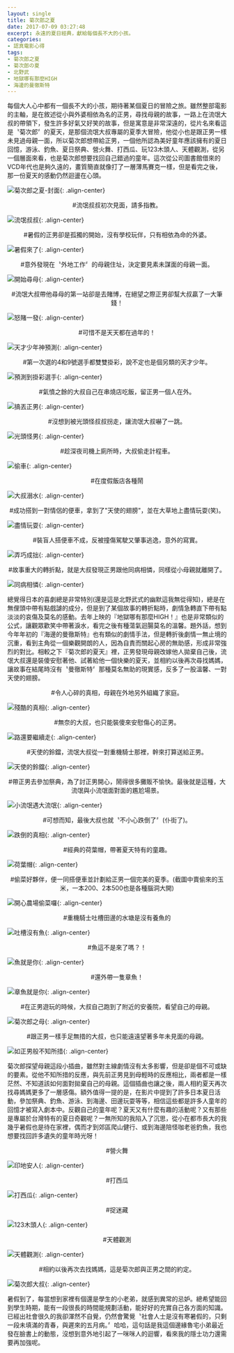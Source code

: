 ```yaml
---
layout: single
title: 菊次郎之夏
date: 2017-07-09 03:27:48
excerpt: 永遠的夏日經典，獻給每個長不大的小孩。
categories:
- 認真電影心得
tags:
- 菊次郎之夏
- 菊次郎の夏
- 北野武
- 地獄哪有那麼HIGH
- 海邊的曼徹斯特
---
```


每個大人心中都有一個長不大的小孩，期待著某個夏日的冒險之旅。雖然整部電影的主軸，是在敘述從小與外婆相依為名的正男，尋找母親的故事，一路上在流氓大叔的帶領下，發生許多好氣又好笑的故事，但是寓意是非常深遠的，從片名來看這是〝菊次郎〞的夏天，是那個流氓大叔專屬的夏季大冒險，他從小也是跟正男一樣未見過母親一面，所以菊次郎想帶給正男，一個他所認為美好童年應該擁有的夏日回憶，游泳、釣魚、夏日祭典、營火舞、打西瓜、玩123木頭人、天體觀測，從另一個層面來看，也是菊次郎想要找回自己錯過的童年。這次從公司圖書館借來的VCD年代也是夠久遠的，畫質簡直就像打了一層薄馬賽克一樣，但是看完之後，那一份夏天的感動仍然迴盪在心頭。

![菊次郎之夏-封面](/assets/images/album/電影賞析-菊次郎之夏/Kikujiro.jpg){: .align-center}


<p style="text-align: center;">#流氓叔叔初次見面，請多指教。</p>

![流氓叔叔](/assets/images/album/電影賞析-菊次郎之夏/初次登場.jpg){: .align-center}

<p style="text-align: center;">#暑假的正男卻是孤獨的開始，沒有學校玩伴，只有相依為命的外婆。</p>

![暑假來了](/assets/images/album/電影賞析-菊次郎之夏/暑假來了.jpg){: .align-center}

<p style="text-align: center;">#意外發現在〝外地工作〞的母親住址，決定要見素未謀面的母親一面。</p>

![開始尋母](/assets/images/album/電影賞析-菊次郎之夏/開始尋母.jpg){: .align-center}

<p style="text-align: center;">#流氓大叔帶他尋母的第一站卻是去賭博，在絕望之際正男卻幫大叔贏了一大筆錢！</p>

![怒賭一發](/assets/images/album/電影賞析-菊次郎之夏/怒賭一發.jpg){: .align-center}

<p style="text-align: center;">#可惜不是天天都在過年的！</p>

![天才少年神預測](/assets/images/album/電影賞析-菊次郎之夏/天天過年1.jpg){: .align-center}

<p style="text-align: center;">#第一次選的4和9號選手都雙雙掛彩，說不定也是個另類的天才少年。</p>

![預測到掛彩選手](/assets/images/album/電影賞析-菊次郎之夏/天天過年2.jpg){: .align-center}

<p style="text-align: center;">#氣憤之餘的大叔自己在串燒店吃飯，留正男一個人在外。</p>

![搞丟正男](/assets/images/album/電影賞析-菊次郎之夏/搞丟.jpg){: .align-center}

<p style="text-align: center;">#沒想到被光頭怪叔叔拐走，讓流氓大叔嚇了一跳。</p>

![光頭怪男](/assets/images/album/電影賞析-菊次郎之夏/光頭怪男.jpg){: .align-center}

<p style="text-align: center;">#趁深夜司機上廁所時，大叔偷走計程車。</p>

![偷車](/assets/images/album/電影賞析-菊次郎之夏/偷車.jpg){: .align-center}

<p style="text-align: center;">#在度假飯店各種鬧</p>

![大叔溺水](/assets/images/album/電影賞析-菊次郎之夏/翻船囉.jpg){: .align-center}

<p style="text-align: center;">#成功搭到一對情侶的便車，拿到了"天使的翅膀"，並在大草地上盡情玩耍(笑)。</p>

![盡情玩耍](/assets/images/album/電影賞析-菊次郎之夏/禁止進入.jpg){: .align-center}

<p style="text-align: center;">#裝盲人搭便車不成，反被撞傷駕駛又肇事逃逸，意外的寫實。</p>

![弄巧成拙](/assets/images/album/電影賞析-菊次郎之夏/敲詐不成反被撞.jpg){: .align-center}

<p style="text-align: center;">#故事重大的轉折點，就是大叔發現正男跟他同病相憐，同樣從小母親就離開了。</p>

![同病相憐](/assets/images/album/電影賞析-菊次郎之夏/同病相憐.jpg){: .align-center}

總覺得日本的喜劇總是非常特別(還是這是北野武式的幽默這我無從得知)，總是在無俚頭中帶有點戲謔的成分，但是到了某個故事的轉折點時，劇情急轉直下帶有點淡淡的哀傷及莫名的感動。去年上映的『地獄哪有那麼HIGH！』也是非常類似的公式，讓觀眾歡笑中帶著淚水，看完之後有種蕩氣迴腸莫名的溫馨。題外話，想到今年年初的『海邊的曼徹斯特』也有類似的劇情手法，但是轉折後劇情一無止境的沉重，看到主角從一個樂觀開朗的人，因為自責而關起心房的無助感，形成非常強烈的對比。相較之下『菊次郎的夏天』裡，正男發現母親改嫁他人拋棄自己後，流氓大叔還是裝傻安慰著他、試著給他一個快樂的夏天，並相約以後再次尋找媽媽，讓故事在結尾時沒有〝曼徹斯特〞那種莫名無助的現實感，反多了一股溫馨、一對天使的翅膀。


<p style="text-align: center;">#令人心碎的真相，母親在外地另外組織了家庭。</p>

![殘酷的真相](/assets/images/album/電影賞析-菊次郎之夏/殘酷的真相.jpg){: .align-center}

<p style="text-align: center;">#無奈的大叔，也只能裝傻來安慰傷心的正男。</p>

![路還要繼續走](/assets/images/album/電影賞析-菊次郎之夏/路還要繼續走.jpg){: .align-center}

<p style="text-align: center;">#天使的鈴鐺，流氓大叔從一對重機騎士那裡，幹來打算送給正男。</p>

![天使的鈴鐺](/assets/images/album/電影賞析-菊次郎之夏/天使的鈴鐺.jpg){: .align-center}

<p style="text-align: center;">#帶正男去參加祭典，為了討正男開心，鬧得很多攤販不愉快。最後就是這種，大流氓與小流氓面對面的尷尬場景。</p>

![小流氓遇大流氓](/assets/images/album/電影賞析-菊次郎之夏/小流氓遇大流氓.jpg){: .align-center}

<p style="text-align: center;">#可想而知，最後大叔也就〝不小心跌倒了〞(仆街了)。</p>

![跌倒的真相](/assets/images/album/電影賞析-菊次郎之夏/跌倒的真相.jpg){: .align-center}

<p style="text-align: center;">#經典的荷葉帽，帶著夏天特有的童趣。</p>

![荷葉帽](/assets/images/album/電影賞析-菊次郎之夏/荷葉帽.jpg){: .align-center}

<p style="text-align: center;">#偷菜好夥伴，便一同搭便車並計劃給正男一個完美的夏季。(截圖中賣偷來的玉米，一本200、2本500也是各種腦洞大開)</p>

![開心農場偷菜囉](/assets/images/album/電影賞析-菊次郎之夏/開心農場偷菜囉.jpg){: .align-center}

<p style="text-align: center;">#重機騎士吐槽田邊的水塘是沒有養魚的</p>

![吐槽沒有魚](/assets/images/album/電影賞析-菊次郎之夏/沒有魚嗎.jpg){: .align-center}

<p style="text-align: center;">#魚這不是來了嗎？！</p>

![魚就是你](/assets/images/album/電影賞析-菊次郎之夏/魚就是你.jpg){: .align-center}

<p style="text-align: center;">#還外帶一隻章魚！</p>

![章魚就是你](/assets/images/album/電影賞析-菊次郎之夏/章魚就是你.jpg){: .align-center}

<p style="text-align: center;">#在正男遊玩的時候，大叔自己跑到了附近的安養院，看望自己的母親。</p>

![菊次郎之母](/assets/images/album/電影賞析-菊次郎之夏/菊次郎之母.jpg){: .align-center}

<p style="text-align: center;">#跟正男一樣手足無措的大叔，也只能遠遠望著多年未見面的母親。</p>

![如正男般不知所措](/assets/images/album/電影賞析-菊次郎之夏/如正男般不知所措.jpg){: .align-center}

菊次郎探望母親這段小插曲，雖然對主線劇情沒有太多影響，但是卻是個不可或缺的要素。從他不知所措的反應，與先前正男見到母輕時的反應相比，兩者都是一樣茫然、不知道該如何面對拋棄自己的母親。這個插曲也讓之後，兩人相約夏天再次找尋媽媽更多了一層感傷。額外值得一提的是，在影片中提到了許多日本夏日活動，參加祭典、釣魚、游泳、到海邊、田邊玩耍等等，相信這些都是許多人童年的回憶才被寫入劇本中。反觀自己的童年呢？夏天又有什麼有趣的活動呢？又有那些是專屬於台灣特有的夏日奇觀呢？一無所知的我陷入了沉思，從小在都市長大的我幾乎暑假也是待在家裡，偶而才到郊區爬山健行、或到海邊陪怪咖老爸釣魚，我也想要找回許多遺失的童年時光呀！

<p style="text-align: center;">#營火舞</p>

![印地安人](/assets/images/album/電影賞析-菊次郎之夏/印地安人.jpg){: .align-center}

<p style="text-align: center;">#打西瓜</p>

![打西瓜](/assets/images/album/電影賞析-菊次郎之夏/打西瓜.jpg){: .align-center}

<p style="text-align: center;">#捉迷藏</p>

![123木頭人](/assets/images/album/電影賞析-菊次郎之夏/木頭人.jpg){: .align-center}

<p style="text-align: center;">#天體觀測</p>

![天體觀測](/assets/images/album/電影賞析-菊次郎之夏/天體觀測.jpg){: .align-center}

<p style="text-align: center;">#相約以後再次去找媽媽，這是菊次郎與正男之間的約定。</p>

![菊次郎大叔](/assets/images/album/電影賞析-菊次郎之夏/主角現身.jpg){: .align-center}

暑假到了，每當想到家裡有個還是學生的小老弟，就感到異常的忌妒。總希望能回到學生時期，能有一段很長的時間能規劃活動，能好好的充實自己各方面的知識。已經出社會很久的我卻渾然不自覺，仍然會驚覺〝社會人士是沒有寒暑假的，只剩一段未填滿的青春，與遲來的五月病。〞哈哈，這句話是我這個邊緣魯宅小弟最近發在臉書上的動態，沒想到意外地引起了一咪咪人的迴響，看來我的隱士功力還需要再加強呢。
